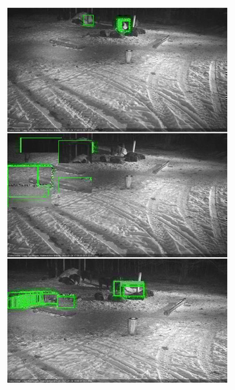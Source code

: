 ![20210124-174801-175805](in2/20210124/20210124-174801-175805_0_.jpg)
![20210124-175812-180817](in2/20210124/20210124-175812-180817_0_.jpg)
![20210124-180823-181827](in2/20210124/20210124-180823-181827_0_.jpg)
